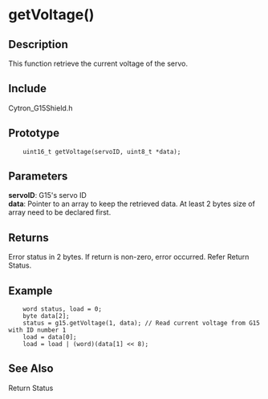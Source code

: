 # getVoltage() #

## Description ##
This function retrieve the current voltage of the servo.

## Include ##
Cytron_G15Shield.h

## Prototype ##
		uint16_t getVoltage(servoID, uint8_t *data);

## Parameters ##
**servoID**: G15's servo ID<br/>
**data**: Pointer to an array to keep the retrieved data. At least 2 bytes size of array need to be declared first.

## Returns ##
Error status in 2 bytes. If return is non-zero, error occurred. Refer Return Status.

## Example ##
		word status, load = 0;
		byte data[2];
		status = g15.getVoltage(1, data); // Read current voltage from G15 with ID number 1
		load = data[0];
		load = load | (word)(data[1] << 8);

## See Also ##
Return Status